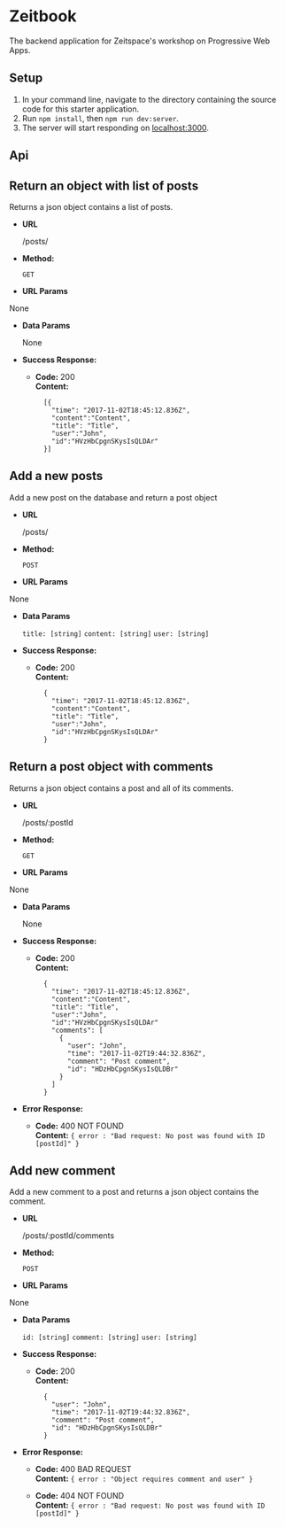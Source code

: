 # Zeitbook

The backend application for Zeitspace's workshop on Progressive Web Apps.

## Setup

1. In your command line, navigate to the directory containing the source code for this starter application.
1. Run `npm install`, then `npm run dev:server`.
1. The server will start responding on [localhost:3000](localhost:3000).

## Api

**Return an object with list of posts**
----
  Returns a json object contains a list of posts.

* **URL**

  /posts/

* **Method:**

  `GET`

*  **URL Params**

  None

* **Data Params**

  None

* **Success Response:**

  * **Code:** 200 <br />
    **Content:**
    ```
      [{
        "time": "2017-11-02T18:45:12.836Z",
        "content":"Content",
        "title": "Title",
        "user":"John",
        "id":"HVzHbCpgnSKysIsQLDAr"
      }]
    ```

**Add a new posts**
----
  Add a new post on the database and return a post object

* **URL**

  /posts/

* **Method:**

  `POST`

*  **URL Params**

  None

* **Data Params**

  `title: [string]`
  `content: [string]`
  `user: [string]`

* **Success Response:**

  * **Code:** 200 <br />
    **Content:**
    ```
      {
        "time": "2017-11-02T18:45:12.836Z",
        "content":"Content",
        "title": "Title",
        "user":"John",
        "id":"HVzHbCpgnSKysIsQLDAr"
      }
    ```

**Return a post object with comments**
----
  Returns a json object contains a post and all of its comments.

* **URL**

  /posts/:postId

* **Method:**

  `GET`

*  **URL Params**

  None

* **Data Params**

  None

* **Success Response:**

  * **Code:** 200 <br />
    **Content:**
    ```
      {
        "time": "2017-11-02T18:45:12.836Z",
        "content":"Content",
        "title": "Title",
        "user":"John",
        "id":"HVzHbCpgnSKysIsQLDAr"
        "comments": [
          {
            "user": "John",
            "time": "2017-11-02T19:44:32.836Z",
            "comment": "Post comment",
            "id": "HDzHbCpgnSKysIsQLDBr"
          }
        ]
      }
    ```

* **Error Response:**

  * **Code:** 400 NOT FOUND <br />
    **Content:** `{ error : "Bad request: No post was found with ID [postId]" }`

**Add new comment**
----
  Add a new comment to a post and returns a json object contains the comment.

* **URL**

  /posts/:postId/comments

* **Method:**

  `POST`

*  **URL Params**

  None

* **Data Params**

  `id: [string]`
  `comment: [string]`
  `user: [string]`

* **Success Response:**

  * **Code:** 200 <br />
    **Content:**
    ```
      {
        "user": "John",
        "time": "2017-11-02T19:44:32.836Z",
        "comment": "Post comment",
        "id": "HDzHbCpgnSKysIsQLDBr"
      }
    ```

* **Error Response:**

  * **Code:** 400 BAD REQUEST <br />
    **Content:** `{ error : "Object requires comment and user" }`

  * **Code:** 404 NOT FOUND <br />
    **Content:** `{ error : "Bad request: No post was found with ID [postId]" }`

